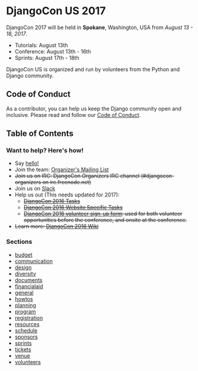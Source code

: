 # DjangoCon US 2017

DjangoCon 2017 will be held in **Spokane**, Washington, USA from *August 13 - 18, 2017*.

- Tutorials: August 13th
- Conference: August 13th - 16th
- Sprints: August 17th - 18th

DjangoCon US is organized and run by volunteers from the Python and Django community.

## Code of Conduct

As a contributor, you can help us keep the Django community open and inclusive.
Please read and follow our [Code of Conduct](https://www.djangoproject.com/conduct/).

## Table of Contents

### Want to help? Here's how!

- Say [hello!](mailto:hello@djangocon.us)
- Join the team: [Organizer's Mailing List](https://groups.google.com/forum/#!forum/djangocon-organizers)
- ~~Join us on IRC: DjangoCon Organizers IRC channel (#djangocon-organizers on irc.freenode.net)~~
- Join us on [Slack](https://djangoconus.slack.com/)
- Help us out (This needs updated for 2017):
    - ~~[DjangoCon 2016 Tasks](https://github.com/djangocon/djangocon-us-docs/issues)~~
    - ~~[DjangoCon 2016 Website Specific Tasks](https://github.com/djangocon/2016.djangocon.us/issues)~~
    - ~~[DjangoCon 2016 volunteer sign-up form](http://eepurl.com/bUzUfr): used for both volunteer opportunities before the conference, and onsite at the conference.~~
- ~~Learn more: [DjangoCon 2016 Wiki](https://github.com/djangocon/djangocon-us-docs/wiki)~~

### Sections

- [budget](budget/README.md)
- [communication](communication/README.md)
- [design](design/README.md)
- [diversity](diversity/README.md)
- [documents](documents/README.md)
- [financialaid](financialaid/README.md)
- [general](general/README.md)
- [howtos](howtos/README.md)
- [planning](planning/README.md)
- [program](program/README.md)
- [registration](registration/README.md)
- [resources](resources/README.md)
- [schedule](schedule/README.md)
- [sponsors](sponsors/README.md)
- [sprints](sprints/README.md)
- [tickets](tickets/README.md)
- [venue](venue/README.md)
- [volunteers](volunteers/README.md)
